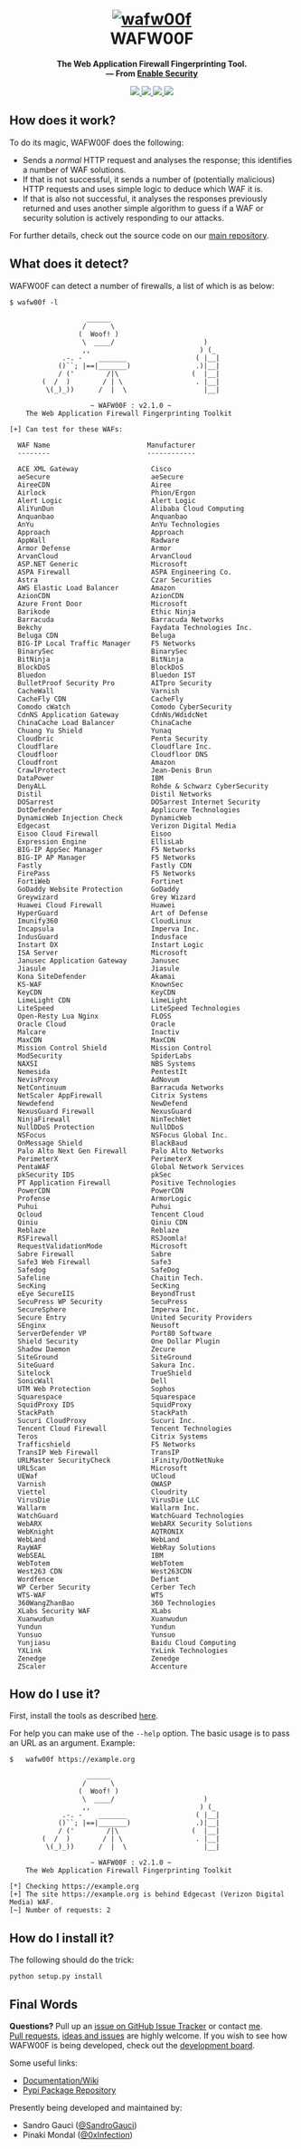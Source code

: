 <h1 align="center">
  <a href="https://github.com/enablesecurity/wafw00f"><img src="https://i.imgur.com/uAgp49o.png" alt="wafw00f"/></a>
  <br>
  WAFW00F
</h1>
<p align="center">
  <b>The Web Application Firewall Fingerprinting Tool.</b>
  <br>
  <b>
    &mdash; From <a href="https://enablesecurity.com">Enable Security</a>
  </b>
</p>
<p align="center">
  <a href="https://docs.python.org/3/download.html">
    <img src="https://img.shields.io/badge/Python-3.x/2.x-green.svg">
  </a>
  <a href="https://github.com/EnableSecurity/wafw00f/releases">
    <img src="https://img.shields.io/badge/Version-v2.1.0%20(stable)-blue.svg">
  </a>
  <a href="https://github.com/EnableSecurity/wafw00f/blob/master/LICENSE">
    <img src="https://img.shields.io/badge/License-BSD%203%20Clause-orange.svg">
  </a> 
  <a href="https://app.travis-ci.com/github/EnableSecurity/wafw00f">
    <img src="https://app.travis-ci.com/EnableSecurity/wafw00f.svg">
  </a>
</p>

## How does it work?

To do its magic, WAFW00F does the following:

- Sends a _normal_ HTTP request and analyses the response; this identifies a
  number of WAF solutions.
- If that is not successful, it sends a number of (potentially malicious) HTTP
  requests and uses simple logic to deduce which WAF it is.
- If that is also not successful, it analyses the responses previously
  returned and uses another simple algorithm to guess if a WAF or security
  solution is actively responding to our attacks.

For further details, check out the source code on our [main repository](https://github.com/EnableSecurity/wafw00f).

## What does it detect?

WAFW00F can detect a number of firewalls, a list of which is as below:

```
$ wafw00f -l

                   ______
                  /      \
                 (  Woof! )
                  \  ____/                      )
                  ,,                           ) (_
             .-. -    _______                 ( |__|
            ()``; |==|_______)                .)|__|
            / ('        /|\                  (  |__|
        (  /  )        / | \                  . |__|
         \(_)_))      /  |  \                   |__|

                    ~ WAFW00F : v2.1.0 ~
    The Web Application Firewall Fingerprinting Toolkit
    
[+] Can test for these WAFs:

  WAF Name                        Manufacturer
  --------                        ------------

  ACE XML Gateway                  Cisco                            
  aeSecure                         aeSecure                         
  AireeCDN                         Airee                            
  Airlock                          Phion/Ergon                      
  Alert Logic                      Alert Logic                      
  AliYunDun                        Alibaba Cloud Computing          
  Anquanbao                        Anquanbao                        
  AnYu                             AnYu Technologies                
  Approach                         Approach                         
  AppWall                          Radware                          
  Armor Defense                    Armor                            
  ArvanCloud                       ArvanCloud                       
  ASP.NET Generic                  Microsoft                        
  ASPA Firewall                    ASPA Engineering Co.             
  Astra                            Czar Securities                  
  AWS Elastic Load Balancer        Amazon                           
  AzionCDN                         AzionCDN                         
  Azure Front Door                 Microsoft                        
  Barikode                         Ethic Ninja                      
  Barracuda                        Barracuda Networks               
  Bekchy                           Faydata Technologies Inc.        
  Beluga CDN                       Beluga                           
  BIG-IP Local Traffic Manager     F5 Networks                      
  BinarySec                        BinarySec                        
  BitNinja                         BitNinja                         
  BlockDoS                         BlockDoS                         
  Bluedon                          Bluedon IST                      
  BulletProof Security Pro         AITpro Security                  
  CacheWall                        Varnish                          
  CacheFly CDN                     CacheFly                         
  Comodo cWatch                    Comodo CyberSecurity             
  CdnNS Application Gateway        CdnNs/WdidcNet                   
  ChinaCache Load Balancer         ChinaCache                       
  Chuang Yu Shield                 Yunaq                            
  Cloudbric                        Penta Security                   
  Cloudflare                       Cloudflare Inc.                  
  Cloudfloor                       Cloudfloor DNS                   
  Cloudfront                       Amazon                           
  CrawlProtect                     Jean-Denis Brun                  
  DataPower                        IBM                              
  DenyALL                          Rohde & Schwarz CyberSecurity    
  Distil                           Distil Networks                  
  DOSarrest                        DOSarrest Internet Security      
  DotDefender                      Applicure Technologies           
  DynamicWeb Injection Check       DynamicWeb                       
  Edgecast                         Verizon Digital Media            
  Eisoo Cloud Firewall             Eisoo                            
  Expression Engine                EllisLab                         
  BIG-IP AppSec Manager            F5 Networks                      
  BIG-IP AP Manager                F5 Networks                      
  Fastly                           Fastly CDN                       
  FirePass                         F5 Networks                      
  FortiWeb                         Fortinet                         
  GoDaddy Website Protection       GoDaddy                          
  Greywizard                       Grey Wizard                      
  Huawei Cloud Firewall            Huawei                           
  HyperGuard                       Art of Defense                   
  Imunify360                       CloudLinux                       
  Incapsula                        Imperva Inc.                     
  IndusGuard                       Indusface                        
  Instart DX                       Instart Logic                    
  ISA Server                       Microsoft                        
  Janusec Application Gateway      Janusec                          
  Jiasule                          Jiasule                          
  Kona SiteDefender                Akamai                           
  KS-WAF                           KnownSec                         
  KeyCDN                           KeyCDN                           
  LimeLight CDN                    LimeLight                        
  LiteSpeed                        LiteSpeed Technologies           
  Open-Resty Lua Nginx             FLOSS                            
  Oracle Cloud                     Oracle                           
  Malcare                          Inactiv                          
  MaxCDN                           MaxCDN                           
  Mission Control Shield           Mission Control                  
  ModSecurity                      SpiderLabs                       
  NAXSI                            NBS Systems                      
  Nemesida                         PentestIt                        
  NevisProxy                       AdNovum                          
  NetContinuum                     Barracuda Networks               
  NetScaler AppFirewall            Citrix Systems                   
  Newdefend                        NewDefend                        
  NexusGuard Firewall              NexusGuard                       
  NinjaFirewall                    NinTechNet                       
  NullDDoS Protection              NullDDoS                         
  NSFocus                          NSFocus Global Inc.              
  OnMessage Shield                 BlackBaud                        
  Palo Alto Next Gen Firewall      Palo Alto Networks               
  PerimeterX                       PerimeterX                       
  PentaWAF                         Global Network Services          
  pkSecurity IDS                   pkSec                            
  PT Application Firewall          Positive Technologies            
  PowerCDN                         PowerCDN                         
  Profense                         ArmorLogic                       
  Puhui                            Puhui                            
  Qcloud                           Tencent Cloud                    
  Qiniu                            Qiniu CDN                        
  Reblaze                          Reblaze                          
  RSFirewall                       RSJoomla!                        
  RequestValidationMode            Microsoft                        
  Sabre Firewall                   Sabre                            
  Safe3 Web Firewall               Safe3                            
  Safedog                          SafeDog                          
  Safeline                         Chaitin Tech.                    
  SecKing                          SecKing                          
  eEye SecureIIS                   BeyondTrust                      
  SecuPress WP Security            SecuPress                        
  SecureSphere                     Imperva Inc.                     
  Secure Entry                     United Security Providers        
  SEnginx                          Neusoft                          
  ServerDefender VP                Port80 Software                  
  Shield Security                  One Dollar Plugin                
  Shadow Daemon                    Zecure                           
  SiteGround                       SiteGround                       
  SiteGuard                        Sakura Inc.                      
  Sitelock                         TrueShield                       
  SonicWall                        Dell                             
  UTM Web Protection               Sophos                           
  Squarespace                      Squarespace                      
  SquidProxy IDS                   SquidProxy                       
  StackPath                        StackPath                        
  Sucuri CloudProxy                Sucuri Inc.                      
  Tencent Cloud Firewall           Tencent Technologies             
  Teros                            Citrix Systems                   
  Trafficshield                    F5 Networks                      
  TransIP Web Firewall             TransIP                          
  URLMaster SecurityCheck          iFinity/DotNetNuke               
  URLScan                          Microsoft                        
  UEWaf                            UCloud                           
  Varnish                          OWASP                            
  Viettel                          Cloudrity                        
  VirusDie                         VirusDie LLC                     
  Wallarm                          Wallarm Inc.                     
  WatchGuard                       WatchGuard Technologies          
  WebARX                           WebARX Security Solutions        
  WebKnight                        AQTRONIX                         
  WebLand                          WebLand                          
  RayWAF                           WebRay Solutions                 
  WebSEAL                          IBM                              
  WebTotem                         WebTotem                         
  West263 CDN                      West263CDN                       
  Wordfence                        Defiant                          
  WP Cerber Security               Cerber Tech                      
  WTS-WAF                          WTS                              
  360WangZhanBao                   360 Technologies                 
  XLabs Security WAF               XLabs                            
  Xuanwudun                        Xuanwudun                        
  Yundun                           Yundun                           
  Yunsuo                           Yunsuo                           
  Yunjiasu                         Baidu Cloud Computing            
  YXLink                           YxLink Technologies              
  Zenedge                          Zenedge                          
  ZScaler                          Accenture
```

## How do I use it?

First, install the tools as described [here](#how-do-i-install-it).

For help you can make use of the `--help` option. The basic usage is to pass
an URL as an argument. Example:
```
$   wafw00f https://example.org

                   ______
                  /      \
                 (  Woof! )
                  \  ____/                      )
                  ,,                           ) (_
             .-. -    _______                 ( |__|
            ()``; |==|_______)                .)|__|
            / ('        /|\                  (  |__|
        (  /  )        / | \                  . |__|
         \(_)_))      /  |  \                   |__|

                    ~ WAFW00F : v2.1.0 ~
    The Web Application Firewall Fingerprinting Toolkit
    
[*] Checking https://example.org
[+] The site https://example.org is behind Edgecast (Verizon Digital Media) WAF.
[~] Number of requests: 2
```

## How do I install it?

The following should do the trick:

```
python setup.py install
```

## Final Words

__Questions?__ Pull up an [issue on GitHub Issue Tracker](https://github.com/enablesecurity/wafw00f/issues/new) or contact [me](mailto:sandro@enablesecurity.com).  
[Pull requests](https://github.com/enablesecurity/wafw00f/pulls), [ideas and issues](https://github.com/enablesecurity/wafw00f/issues) are highly welcome. If you wish to see how WAFW00F is being developed, check out the [development board](https://github.com/enablesecurity/wafw00f/projects/1).

Some useful links:

- [Documentation/Wiki](https://github.com/enablesecurity/wafw00f/wiki/)
- [Pypi Package Repository](https://pypi.org/project/wafw00f)

Presently being developed and maintained by:

- Sandro Gauci ([@SandroGauci](https://twitter.com/sandrogauci))
- Pinaki Mondal ([@0xInfection](https://twitter.com/0xinfection))
